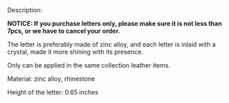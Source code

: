 Description:

**NOTICE: If you purchase letters only, please make sure it is not less than 7pcs, or we have to cancel your order.**

The letter is preferably made of zinc alloy, and each letter is inlaid with a crystal, made it more shining with its presence.

Only can be applied in the same collection leather items.

Material: zinc alloy, rhinestone

Height of the letter: 0.65 inches